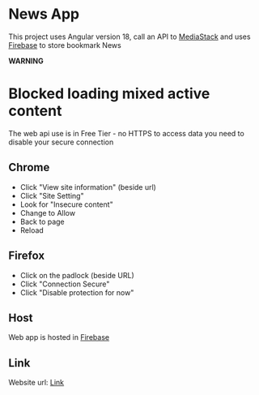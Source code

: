 # News App

This project uses Angular version 18, call an API to [MediaStack](https://mediastack.com/) and uses [Firebase](https://firebase.google.com/) to store bookmark News  

**WARNING**
# Blocked loading mixed active content

The web api use is in Free Tier - no HTTPS to access data you need to disable your secure connection 

## Chrome
  * Click "View site information" (beside url)
  * Click "Site Setting"
  * Look for "Insecure content"
  * Change to Allow
  * Back to page
  * Reload
    
## Firefox
  * Click on the padlock (beside URL)
  * Click "Connection Secure"
  * Click "Disable protection for now"

## Host
Web app is hosted in [Firebase](https://firebase.google.com/)

## Link
Website url: [Link](https://news-ngayon-firebase-project.firebaseapp.com/news/general)
